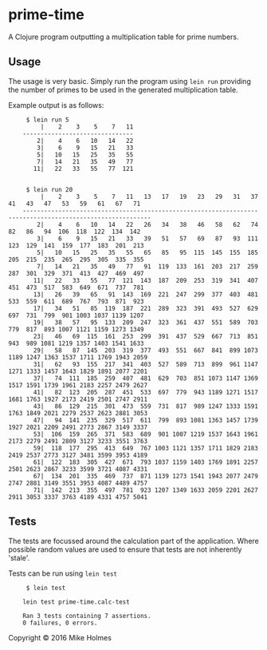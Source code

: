 # prime-time

A Clojure program outputting a multiplication table for prime numbers.

## Usage

The usage is very basic. Simply run the program using `lein run` providing the number of primes to be used in the generated multiplication table.

Example output is as follows:

         $ lein run 5
             |    2    3    5    7   11
        -------------------------------
            2|    4    6   10   14   22
            3|    6    9   15   21   33
            5|   10   15   25   35   55
            7|   14   21   35   49   77
           11|   22   33   55   77  121


         $ lein run 20
             |    2    3    5    7   11   13   17   19   23   29   31   37   41   43   47   53   59   61   67   71
        ----------------------------------------------------------------------------------------------------------
            2|    4    6   10   14   22   26   34   38   46   58   62   74   82   86   94  106  118  122  134  142
            3|    6    9   15   21   33   39   51   57   69   87   93  111  123  129  141  159  177  183  201  213
            5|   10   15   25   35   55   65   85   95  115  145  155  185  205  215  235  265  295  305  335  355
            7|   14   21   35   49   77   91  119  133  161  203  217  259  287  301  329  371  413  427  469  497
           11|   22   33   55   77  121  143  187  209  253  319  341  407  451  473  517  583  649  671  737  781
           13|   26   39   65   91  143  169  221  247  299  377  403  481  533  559  611  689  767  793  871  923
           17|   34   51   85  119  187  221  289  323  391  493  527  629  697  731  799  901 1003 1037 1139 1207
           19|   38   57   95  133  209  247  323  361  437  551  589  703  779  817  893 1007 1121 1159 1273 1349
           23|   46   69  115  161  253  299  391  437  529  667  713  851  943  989 1081 1219 1357 1403 1541 1633
           29|   58   87  145  203  319  377  493  551  667  841  899 1073 1189 1247 1363 1537 1711 1769 1943 2059
           31|   62   93  155  217  341  403  527  589  713  899  961 1147 1271 1333 1457 1643 1829 1891 2077 2201
           37|   74  111  185  259  407  481  629  703  851 1073 1147 1369 1517 1591 1739 1961 2183 2257 2479 2627
           41|   82  123  205  287  451  533  697  779  943 1189 1271 1517 1681 1763 1927 2173 2419 2501 2747 2911
           43|   86  129  215  301  473  559  731  817  989 1247 1333 1591 1763 1849 2021 2279 2537 2623 2881 3053
           47|   94  141  235  329  517  611  799  893 1081 1363 1457 1739 1927 2021 2209 2491 2773 2867 3149 3337
           53|  106  159  265  371  583  689  901 1007 1219 1537 1643 1961 2173 2279 2491 2809 3127 3233 3551 3763
           59|  118  177  295  413  649  767 1003 1121 1357 1711 1829 2183 2419 2537 2773 3127 3481 3599 3953 4189
           61|  122  183  305  427  671  793 1037 1159 1403 1769 1891 2257 2501 2623 2867 3233 3599 3721 4087 4331
           67|  134  201  335  469  737  871 1139 1273 1541 1943 2077 2479 2747 2881 3149 3551 3953 4087 4489 4757
           71|  142  213  355  497  781  923 1207 1349 1633 2059 2201 2627 2911 3053 3337 3763 4189 4331 4757 5041

## Tests

The tests are focussed around the calculation part of the application. Where possible random values are used to ensure that tests are not inherently 'stale'.

Tests can be run using `lein test`

         $ lein test

        lein test prime-time.calc-test

        Ran 3 tests containing 7 assertions.
        0 failures, 0 errors.

Copyright © 2016 Mike Holmes
